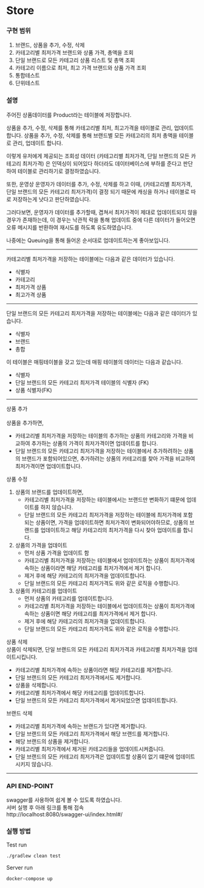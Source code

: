 # Store  

### 구현 범위 

1. 브랜드, 상품을 추가, 수정, 삭제
2. 카테고리별 최저가격 브랜드와 상품 가격, 총액을 조회
3. 단일 브랜드로 모든 카테고리 상품 리스트 및 총액 조회
4. 카테고리 이름으로 최저, 최고 가격 브랜드와 상품 가격 조회
5. 통합테스트
6. 단위테스트 

### 설명

주어진 상품데이터를 Product라는 테이블에 저장합니다.

상품을 추가, 수정, 삭제를 통해 카테고리별 최저, 최고가격을 테이블로 관리, 업데이트 합니다.
상품을 추가, 수정, 삭제를 통해 브랜드별 모든 카테고리의 최저 총액을 테이블로 관리, 업데이트 합니다.

이렇게 유저에게 제공되는 조회성 데이터 (카테고리별 최저가격, 단일 브랜드의 모든 카테고리 최저가격) 은
인덱싱이 되어있다 하더라도 데이터베이스에 부하를 준다고 판단하여 테이블로 관리하기로 결정하였습니다.

또한, 운영상 운영자가 데이터를 추가, 수정, 삭제를 하고 이때, (카테고리별 최저가격, 단일 브랜드의 모든 카테고리 최저가격)이 결정
되기 때문에 캐싱을 하거나 테이블로 따로 저장하는게 낫다고 판단하였습니다.

그러다보면, 운영자가 데이터를 추가할때, 겹쳐서 최저가격이 제대로 업데이트되지 않을 경우가 존재하는데, 이 경우는
낙관적 락을 통해 업데이트 중에 다른 데이터가 들어오면 오류 메시지를 반환하여 재시도를 하도록 유도하였습니다.

나중에는 Queuing을 통해 들어온 순서대로 업데이트하는게 좋아보입니다.

---
카테고리별 최저가격을 저장하는 테이블에는 다음과 같은 데이터가 있습니다.
- 식별자
- 카테고리
- 최저가격 상품
- 최고가격 상품
---
단일 브랜드의 모든 카테고리 최저가격을 저장하는 테이블에는 다음과 같은 데이터가 있습니다.
- 식별자
- 브랜드
- 총합 

이 테이블은 매핑테이블을 갖고 있는데 매핑 테이블의 데이터는 다음과 같습니다.
- 식별자
- 단일 브랜드의 모든 카테고리 최저가격 테이블의 식별자 (FK)
- 상품 식별자(FK)
---
상품 추가<br>
<br>
상품을 추가하면, 
- 카테고리별 최저가격을 저장하는 테이블의 추가하는 상품의 카테고리와 가격을 비교하여
추가하는 상품의 가격이 최저가격이면 업데이트를 합니다.
- 단일 브랜드의 모든 카테고리 최저가격을 저장하는 테이블에서 추가하려하는 상품의 브랜드가 포함되어있으면,
추가하려는 상품의 카테고리를 찾아 가격을 비교하여 최저가격이면 업데이트합니다.

상품 수정<br>
1. 상품의 브랜드를 업데이트하면,
    - 카테고리별 최저가격을 저장하는 테이블에서는 브랜드만 변화하기 떄문에 업데이트를 하지 않습니다.
    - 단일 브랜드의 모든 카테고리 최저가격을 저장하는 테이블에 최저가격에 포함되는 상품이면,
가격을 업데이트하면 최저가격이 변화되어야하므로, 상품의 브랜드를 업데이트하고 해당 카테고리의 최저가격을
다시 찾아 업데이트를 합니다.
2. 상품의 가격을 업데이트
   - 먼저 상품 가격을 업데이트 함
   - 카테고리별 최저가격을 저장하는 테이블에서 업데이트하는 상품이 최저가격에 속하는 상품이라면
   해당 카테고리를 최저가격에서 제거 합니다.
   - 제거 후에 해당 카테고리의 최저가격을 업데이트합니다.
   - 단일 브랜드의 모든 카테고리 최저가격도 위와 같은 로직을 수행합니다. 
3. 상품의 카테고리를 업데이트
   - 먼저 상품의 카테고리를 업데이트합니다.
   - 카테고리별 최저가격을 저장하는 테이블에서 업데이트하는 상품이 최저가격에 속하는 상품이면
   해당 카테고리를 최저가격에서 제거 합니다.
   - 제거 후에 해당 카테고리의 최저가격을 업데이트합니다.
   - 단일 브랜드의 모든 카테고리 최저가격도 위와 같은 로직을 수행합니다.

상품 삭제<br>
상품이 삭제되면,
단일 브랜드의 모든 카테고리 최저가격과 카테고리별 최저가격을 업데이트시킵니다. 
- 카테고리별 최저가격에 속하는 상품이라면 해당 카테고리를 제거합니다.
- 단일 브랜드의 모든 카테고리 최저가격에서도 제거합니다.
- 상품을 삭제합니다.
- 카테고리별 최저가격에서 해당 카테고리를 업데이트합니다.
- 단일 브랜드의 모든 카테고리 최저가격에서 제거되었으면 업데이트합니다.

브랜드 삭제<br>
- 카테고리별 최저가격에 속하는 브랜드가 있다면 제거합니다.
- 단일 브랜드의 모든 카테고리 최저가격에서 해당 브랜드를 제거합니다.
- 해당 브랜드의 상품을 제거합니다.
- 카테고리별 최저가격에서 제거된 카테고리들을 업데이트시켜줍니다.
- 단일 브랜드의 모든 카테고리 최저가격은 업데이트할 상품이 없기 떄문에 업데이트 시키지 않습니다. 

---
### API END-POINT
swagger를 사용하여 쉽게 볼 수 있도록 하였습니다.
<br>
서버 실행 후 아래 링크를 통해 접속 
<br>
http://localhost:8080/swagger-ui/index.html#/


### 실행 방법

Test run
```bash
./gradlew clean test
```

Server run
```bash
docker-compose up
```


